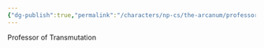 ```yaml
---
{"dg-publish":true,"permalink":"/characters/np-cs/the-arcanum/professor-syble-thornwood/","created":"2025-01-27T19:38:35.837-08:00","updated":"2025-01-27T20:43:47.682-08:00"}
---
```


Professor of Transmutation